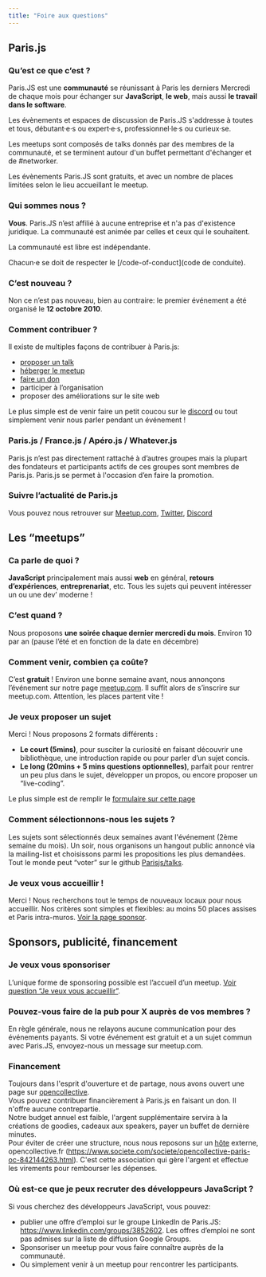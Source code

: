 ```yaml
---
title: "Foire aux questions"
---
```


## Paris.js

### Qu’est ce que c’est ?

Paris.JS est une **communauté** se réunissant à Paris les derniers Mercredi de chaque mois pour échanger sur **JavaScript**, **le web**, mais aussi **le travail dans le software**.

Les évènements et espaces de discussion de Paris.JS s'addresse à toutes et tous, débutant·e·s ou expert·e·s, professionnel·le·s ou curieux·se.

Les meetups sont composés de talks donnés par des membres de la communauté, et se terminent autour d'un buffet permettant d'échanger et de #networker.

Les évènements Paris.JS sont gratuits, et avec un nombre de places limitées selon le lieu accueillant le meetup.

### Qui sommes nous ?

**Vous**. Paris.JS n’est affilié à aucune entreprise et n'a pas d'existence juridique. La communauté est animée par celles et ceux qui le souhaitent.

La communauté est libre est indépendante.

Chacun·e se doit de respecter le [/code-of-conduct](code de conduite).

### C’est nouveau ?

Non ce n’est pas nouveau, bien au contraire: le premier événement a été organisé le **12 octobre 2010**.

### Comment contribuer ?

Il existe de multiples façons de contribuer à Paris.js:

* [proposer un talk](#je-veux-proposer-un-sujet)
* [héberger le meetup](#je-veux-vous-accueillir-)
* [faire un don](#financement)
* participer à l’organisation
* proposer des améliorations sur le site web

Le plus simple est de venir faire un petit coucou sur le [discord](https://discord.gg/t6t8jhAaVz) ou tout simplement venir nous parler pendant un événement !

### Paris.js / France.js / Apéro.js / Whatever.js

Paris.js n’est pas directement rattaché à d’autres groupes mais la plupart des fondateurs et participants actifs de ces groupes sont membres de Paris.js. Paris.js se permet à l'occasion d’en faire la promotion.

### Suivre l’actualité de Paris.js

Vous pouvez nous retrouver sur [Meetup.com](https://www.meetup.com/fr-FR/Paris-js/), [Twitter](https://twitter.com/parisjs), [Discord](https://discord.gg/t6t8jhAaVz)

## Les “meetups”

### Ca parle de quoi ?

**JavaScript** principalement mais aussi **web** en général, **retours d’expériences**, **entreprenariat**, etc. Tous les sujets qui peuvent intéresser un ou une dev’ moderne !

### C’est quand ?

Nous proposons **une soirée chaque dernier mercredi du mois**. Environ 10 par an (pause l’été et en fonction de la date en décembre)

### Comment venir, combien ça coûte?

C’est **gratuit** ! Environ une bonne semaine avant, nous annonçons l’événement sur notre page [meetup.com](https://www.meetup.com/fr-FR/Paris-js/). Il suffit alors de s’inscrire sur meetup.com. Attention, les places partent vite !

### Je veux proposer un sujet

Merci ! Nous proposons 2 formats différents :

* **Le court (5mins)**, pour susciter la curiosité en faisant découvrir une bibliothèque, une introduction rapide ou pour parler d’un sujet concis.
* **Le long (20mins + 5 mins questions optionnelles)**, parfait pour rentrer un peu plus dans le sujet, développer un propos, ou encore proposer un “live-coding”.

Le plus simple est de remplir le [formulaire sur cette page](/propositions/sujet)

### Comment sélectionnons-nous les sujets ?

Les sujets sont sélectionnés deux semaines avant l'événement (2ème semaine du mois).
Un soir, nous organisons un hangout public annoncé via la mailing-list et choisissons parmi les propositions les plus demandées. Tout le monde peut “voter” sur le github [Parisjs/talks](https://github.com/parisjs/talks).

### Je veux vous accueillir !

Merci ! Nous recherchons tout le temps de nouveaux locaux pour nous accueillir.
Nos critères sont simples et flexibles: au moins 50 places assises et Paris intra-muros.
[Voir la page sponsor](/partenaires).

## Sponsors, publicité, financement

### Je veux vous sponsoriser

L’unique forme de sponsoring possible est l’accueil d’un meetup. [Voir question “Je veux vous accueillir”](#je-veux-vous-accueillir-).

### Pouvez-vous faire de la pub pour X auprès de vos membres ?

En règle générale, nous ne relayons aucune communication pour des événements payants. Si votre événement est gratuit et a un sujet commun avec Paris.JS, envoyez-nous un message sur meetup.com.

### Financement

Toujours dans l'esprit d'ouverture et de partage, nous avons ouvert une page sur [opencollective](https://opencollective.com/parisjs).<br />
Vous pouvez contribuer financièrement à Paris.js en faisant un don. Il n'offre aucune contrepartie.<br />
Notre budget annuel est faible, l'argent supplémentaire servira à la créations de goodies, cadeaux aux speakers, payer un buffet de dernière minutes.<br />
Pour éviter de créer une structure, nous nous reposons sur un [hôte](https://opencollective.com/faq/collectives#what-is-a-host-do-i-need-one-) externe, opencollective.fr (https://www.societe.com/societe/opencollective-paris-oc-842144263.html). C'est cette association qui gère l'argent et effectue les virements pour rembourser les dépenses.

### Où est-ce que je peux recruter des développeurs JavaScript ?

Si vous cherchez des développeurs JavaScript, vous pouvez:

* publier une offre d’emploi sur le groupe LinkedIn de Paris.JS: https://www.linkedin.com/groups/3852602. Les offres d’emploi ne sont pas admises sur la liste de diffusion Google Groups.
* Sponsoriser un meetup pour vous faire connaître auprès de la communauté.
* Ou simplement venir à un meetup pour rencontrer les participants.
